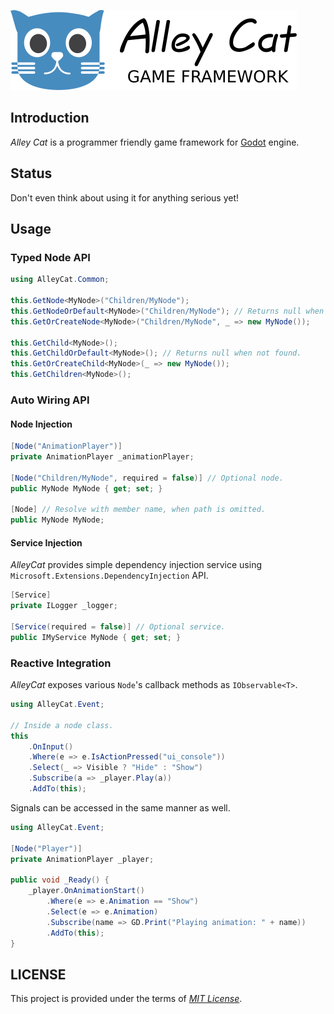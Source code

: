[![AllyCat logo](logo.png)](https://github.com/mysticfall/AlleyCat)

## Introduction
_Alley Cat_ is a programmer friendly game framework for 
[Godot](https://github.com/godotengine/godot) engine.

## Status
Don't even think about using it for anything serious yet!

## Usage

### Typed Node API

```c#
using AlleyCat.Common;

this.GetNode<MyNode>("Children/MyNode");
this.GetNodeOrDefault<MyNode>("Children/MyNode"); // Returns null when not found.
this.GetOrCreateNode<MyNode>("Children/MyNode", _ => new MyNode());

this.GetChild<MyNode>();
this.GetChildOrDefault<MyNode>(); // Returns null when not found.
this.GetOrCreateChild<MyNode>(_ => new MyNode());
this.GetChildren<MyNode>();
```

### Auto Wiring API

#### Node Injection

```c#
[Node("AnimationPlayer")]
private AnimationPlayer _animationPlayer;

[Node("Children/MyNode", required = false)] // Optional node.
public MyNode MyNode { get; set; }

[Node] // Resolve with member name, when path is omitted.
public MyNode MyNode;
```

#### Service Injection

_AlleyCat_ provides simple dependency injection service using 
`Microsoft.Extensions.DependencyInjection` API.

```c#
[Service]
private ILogger _logger;

[Service(required = false)] // Optional service.
public IMyService MyNode { get; set; }
```

### Reactive Integration

_AlleyCat_ exposes various `Node`'s callback methods as `IObservable<T>`. 

```c#
using AlleyCat.Event;

// Inside a node class.
this
    .OnInput()
    .Where(e => e.IsActionPressed("ui_console"))
    .Select(_ => Visible ? "Hide" : "Show")
    .Subscribe(a => _player.Play(a))
    .AddTo(this);
```

Signals can be accessed in the same manner as well.
```c#
using AlleyCat.Event;

[Node("Player")]
private AnimationPlayer _player;

public void _Ready() {
    _player.OnAnimationStart()
        .Where(e => e.Animation == "Show")
        .Select(e => e.Animation)
        .Subscribe(name => GD.Print("Playing animation: " + name))
        .AddTo(this);
}
```

## LICENSE
This project is provided under the terms of _[MIT License](LICENSE)_.

